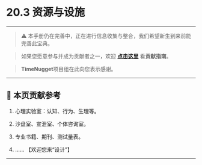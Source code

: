 # 20.3 资源与设施

---

> ⚠️ 本手册仍在完善中，正在进行信息收集与整合，我们希望新生到来前能完善此宝典。  

> 如果您愿意参与并成为贡献者之一，欢迎 **[点击这里](/CONTRIBUTING.md)** 看**贡献指南**。

> **TimeNugget**项目组在此向您表示感谢。

---

## 📌 本页贡献参考

1. 心理实验室：认知、行为、生理等。

2. 沙盘室、宣泄室、个体咨询室。

3. 专业书籍、期刊、测试量表。

4. ……  【欢迎您来“设计”】

---
